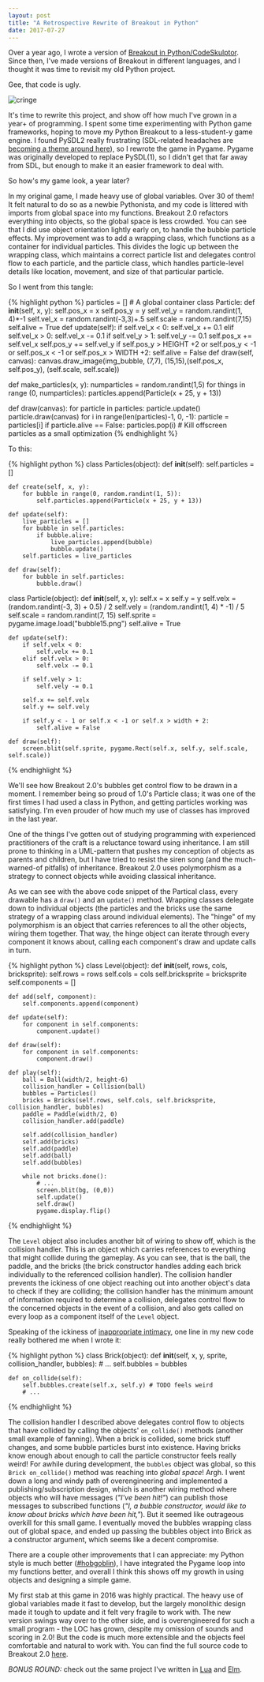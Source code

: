 ```yaml
---
layout: post
title: "A Retrospective Rewrite of Breakout in Python"
date: 2017-07-27
---
```


Over a year ago, I wrote a version of [Breakout in Python/CodeSkulptor](http://katieamazing.com/blog/2016/05/19/breakout-in-python). Since then, I've made versions of Breakout in different languages, and I thought it was time to revisit my old Python project.

Gee, that code is ugly.

![cringe](https://media.giphy.com/media/d40ImzxOmRC0M/giphy.gif)

It's time to rewrite this project, and show off how much I've grown in a year+ of programming. I spent some time experimenting with Python game frameworks, hoping to move my Python Breakout to a less-student-y game engine. I found PySDL2 really frustrating (SDL-related headaches are [becoming a theme around here](http://katieamazing.com/blog/2017/07/03/C%C3%A9u-Game)), so I rewrote the game in Pygame. Pygame was originally developed to replace PySDL(1), so I didn't get that far away from SDL, but enough to make it an easier framework to deal with.

So how's my game look, a year later?

In my original game, I made heavy use of global variables. Over 30 of them! It felt natural to do so as a newbie Pythonista, and my code is littered with imports from global space into my functions. Breakout 2.0 refactors everything into objects, so the global space is less crowded. You can see that I did use object orientation lightly early on, to handle the bubble particle effects. My improvement was to add a wrapping class, which functions as a container for individual particles. This divides the logic up between the wrapping class, which maintains a correct particle list and delegates control flow to each particle, and the particle class, which handles particle-level details like location, movement, and size of that particular particle.

So I went from this tangle:

{% highlight python %}
particles = []                    # A global container
class Particle:
    def __init__(self, x, y):
        self.pos_x = x
        self.pos_y = y
        self.vel_y = random.randint(1, 4)*-1
        self.vel_x = random.randint(-3,3)+.5
        self.scale = random.randint(7,15)
        self.alive = True
    def update(self):
        if self.vel_x < 0:
            self.vel_x += 0.1
        elif self.vel_x > 0:
            self.vel_x -= 0.1
        if self.vel_y > 1:
            self.vel_y -= 0.1
        self.pos_x += self.vel_x
        self.pos_y += self.vel_y
        if self.pos_y > HEIGHT +2 or self.pos_y < -1 or self.pos_x < -1 or self.pos_x > WIDTH +2:
            self.alive = False
    def draw(self, canvas):
        canvas.draw_image(img_bubble, (7,7), (15,15),(self.pos_x, self.pos_y), (self.scale, self.scale))

def make_particles(x, y):
    numparticles = random.randint(1,5)
    for things in range (0, numparticles):
        particles.append(Particle(x + 25, y + 13))

def draw(canvas):
  for particle in particles:
      particle.update()
      particle.draw(canvas)
  for i in range(len(particles)-1, 0, -1):
      particle = particles[i]
      if particle.alive == False:
          particles.pop(i)    # Kill offscreen particles as a small optimization
{% endhighlight %}

To this:

{% highlight python %}
class Particles(object):
    def __init__(self):
        self.particles = []

    def create(self, x, y):
        for bubble in range(0, random.randint(1, 5)):
            self.particles.append(Particle(x + 25, y + 13))

    def update(self):
        live_particles = []
        for bubble in self.particles:
            if bubble.alive:
                live_particles.append(bubble)
                bubble.update()
        self.particles = live_particles

    def draw(self):
        for bubble in self.particles:
            bubble.draw()


class Particle(object):
    def __init__(self, x, y):
        self.x = x
        self.y = y
        self.velx = (random.randint(-3, 3) + 0.5) / 2
        self.vely = (random.randint(1, 4) * -1) / 5
        self.scale = random.randint(7, 15)
        self.sprite = pygame.image.load("bubble15.png")
        self.alive = True

    def update(self):
        if self.velx < 0:
            self.velx += 0.1
        elif self.velx > 0:
            self.velx -= 0.1

        if self.vely > 1:
            self.vely -= 0.1

        self.x += self.velx
        self.y += self.vely

        if self.y < - 1 or self.x < -1 or self.x > width + 2:
            self.alive = False

    def draw(self):
        screen.blit(self.sprite, pygame.Rect(self.x, self.y, self.scale, self.scale))
{% endhighlight %}

We'll see how Breakout 2.0's bubbles get control flow to be drawn in a moment. I remember being so proud of 1.0's Particle class; it was one of the first times I had used a class in Python, and getting particles working was satisfying. I'm even prouder of how much my use of classes has improved in the last year.

One of the things I've gotten out of studying programming with experienced practitioners of the craft is a reluctance toward using inheritance. I am still prone to thinking in a UML-pattern that pushes my conception of objects as parents and children, but I have tried to resist the siren song (and the much-warned-of pitfalls) of inheritance. Breakout 2.0 uses polymorphism as a strategy to connect objects while avoiding classical inheritance.

As we can see with the above code snippet of the Partical class, every drawable has a ```draw()``` and an ```update()``` method. Wrapping classes delegate down to individual objects (the particles and the bricks use the same strategy of a wrapping class around individual elements). The "hinge" of my polymorphism is an object that carries references to all the other objects, wiring them together. That way, the hinge object can iterate through every component it knows about, calling each component's draw and update calls in turn.

{% highlight python %}
class Level(object):
    def __init__(self, rows, cols, bricksprite):
        self.rows = rows
        self.cols = cols
        self.bricksprite = bricksprite
        self.components = []

    def add(self, component):
        self.components.append(component)

    def update(self):
        for component in self.components:
            component.update()

    def draw(self):
        for component in self.components:
            component.draw()

    def play(self):
        ball = Ball(width/2, height-6)
        collision_handler = Collision(ball)
        bubbles = Particles()
        bricks = Bricks(self.rows, self.cols, self.bricksprite, collision_handler, bubbles)
        paddle = Paddle(width/2, 0)
        collision_handler.add(paddle)

        self.add(collision_handler)
        self.add(bricks)
        self.add(paddle)
        self.add(ball)
        self.add(bubbles)

        while not bricks.done():
            # ...
            screen.blit(bg, (0,0))
            self.update()
            self.draw()
            pygame.display.flip()
{% endhighlight %}

The ```Level``` object also includes another bit of wiring to show off, which is the collision handler. This is an object which carries references to everything that might collide during the gameplay. As you can see, that is the ball, the paddle, and the bricks (the brick constructor handles adding each brick individually to the referenced collision handler). The collision handler prevents the ickiness of one object reaching out into another object's data to check if they are colliding; the collision handler has the minimum amount of information required to determine a collision, delegates control flow to the concerned objects in the event of a collision, and also gets called on every loop as a component itself of the ```Level``` object.

Speaking of the ickiness of [inappropriate intimacy](http://wiki.c2.com/?InappropriateIntimacy), one line in my new code really bothered me when I wrote it:

{% highlight python %}
class Brick(object):
    def __init__(self, x, y, sprite, collision_handler, bubbles):
        # ...
        self.bubbles = bubbles

    def on_collide(self):
        self.bubbles.create(self.x, self.y) # TODO feels weird
        # ...
{% endhighlight %}

The collision handler I described above delegates control flow to objects that have collided by calling the objects' ```on_collide()``` methods (another small example of fanning). When a brick is collided, some brick stuff changes, and some bubble particles burst into existence. Having bricks know enough about enough to call the particle constructor feels really weird! For awhile during development, the ```bubbles``` object was global, so this ```Brick on_collide()``` method was reaching into *global space*! Argh. I went down a long and windy path of overengineering and implemented a publishing/subscription design, which is another wiring method where objects who will have messages (*"I've been hit!"*) can publish those messages to subscribed functions (*"I, a bubble constructor, would like to know about bricks which have been hit,"*). But it seemed like outrageous overkill for this small game. I eventually moved the bubbles wrapping class out of global space, and ended up passing the bubbles object into Brick as a constructor argument, which seems like a decent compromise.

There are a couple other improvements that I can appreciate: my Python style is much better ([#hobgoblin](https://www.python.org/dev/peps/pep-0008/#a-foolish-consistency-is-the-hobgoblin-of-little-minds)), I have integrated the Pygame loop into my functions better, and overall I think this shows off my growth in using objects and designing a simple game.

My first stab at this game in 2016 was highly practical. The heavy use of global variables made it fast to develop, but the largely monolithic design made it tough to update and it felt very fragile to work with. The new version swings way over to the other side, and is overengineered for such a small program - the LOC has grown, despite my omission of sounds and scoring in 2.0! But the code is much more extensible and the objects feel comfortable and natural to work with. You can find the full source code to Breakout 2.0 [here](https://github.com/katieamazing/breakout/blob/master/Snake-Flavored-pygame.py).

*BONUS ROUND:* check out the same project I've written in [Lua](https://github.com/katieamazing/breakout/blob/master/Moon-Flavored.lua) and [Elm](https://github.com/katieamazing/breakout/blob/master/Tree-Flavored.elm).
